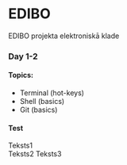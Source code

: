 # EDIBO
EDIBO projekta elektroniskā klade
### Day 1-2
#### Topics:
- Terminal (hot-keys)
- Shell (basics)
- Git (basics)

#### Test
Teksts1  
Teksts2
Teksts3

